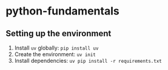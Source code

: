# python-fundamentals

## Setting up the environment
1. Install `uv` globally: `pip install uv`
2. Create the environment: `uv init`
3. Install dependencies: `uv pip install -r requirements.txt`

